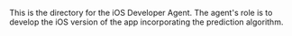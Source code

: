 This is the directory for the iOS Developer Agent. The agent's role is to develop the iOS version of the app incorporating the prediction algorithm.
